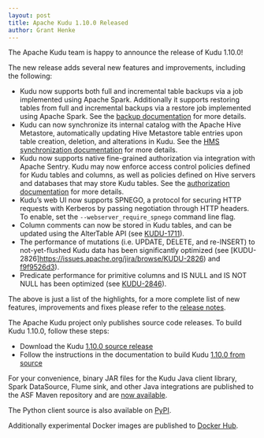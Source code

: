 ```yaml
---
layout: post
title: Apache Kudu 1.10.0 Released
author: Grant Henke
---
```


The Apache Kudu team is happy to announce the release of Kudu 1.10.0!

The new release adds several new features and improvements, including the
following:

<!--more-->

- Kudu now supports both full and incremental table backups via a job
  implemented using Apache Spark. Additionally it supports restoring
  tables from full and incremental backups via a restore job implemented using
  Apache Spark. See the
  [backup documentation](/releases/1.10.0/docs/administration.html#backup)
  for more details.
- Kudu can now synchronize its internal catalog with the Apache Hive Metastore,
  automatically updating Hive Metastore table entries upon table creation,
  deletion, and alterations in Kudu. See the
  [HMS synchronization documentation](/releases/1.10.0/docs/hive_metastore.html#metadata_sync)
  for more details.
- Kudu now supports native fine-grained authorization via integration with
  Apache Sentry. Kudu may now enforce access control policies defined for Kudu
  tables and columns, as well as policies defined on Hive servers and databases
  that may store Kudu tables. See the
  [authorization documentation](/releases/1.10.0/docs/security.html#fine_grained_authz)
  for more details.
- Kudu’s web UI now supports SPNEGO, a protocol for securing HTTP requests with
  Kerberos by passing negotiation through HTTP headers. To enable, set the
  `--webserver_require_spnego` command line flag.
- Column comments can now be stored in Kudu tables, and can be updated using
  the AlterTable API
  (see [KUDU-1711](https://issues.apache.org/jira/browse/KUDU-1711)).
- The performance of mutations (i.e. UPDATE, DELETE, and re-INSERT) to
  not-yet-flushed Kudu data has been significantly optimized
  (see [KUDU-2826]https://issues.apache.org/jira/browse/KUDU-2826) and
  [f9f9526d3](https://github.com/apache/kudu/commit/f9f9526d3)).
- Predicate performance for primitive columns and IS NULL and IS NOT NULL
  has been optimized
  (see [KUDU-2846](https://issues.apache.org/jira/browse/KUDU-2846)).

The above is just a list of the highlights, for a more complete list of new
features, improvements and fixes please refer to the [release
notes](/releases/1.10.0/docs/release_notes.html).

The Apache Kudu project only publishes source code releases. To build Kudu
1.10.0, follow these steps:

- Download the Kudu [1.10.0 source release](/releases/1.10.0)
- Follow the instructions in the documentation to build Kudu [1.10.0 from
  source](/releases/1.10.0/docs/installation.html#build_from_source)

For your convenience, binary JAR files for the Kudu Java client library, Spark
DataSource, Flume sink, and other Java integrations are published to the ASF
Maven repository and are [now
available](https://search.maven.org/search?q=g:org.apache.kudu%20AND%20v:1.10.0).

The Python client source is also available on
[PyPI](https://pypi.org/project/kudu-python/).

Additionally experimental Docker images are published to
[Docker Hub](https://hub.docker.com/r/apache/kudu).
